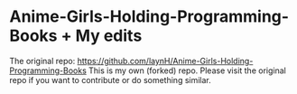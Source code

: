 # Anime-Girls-Holding-Programming-Books + My edits
The original repo: https://github.com/laynH/Anime-Girls-Holding-Programming-Books
This is my own (forked) repo. Please visit the original repo if you want to contribute or do something similar.
